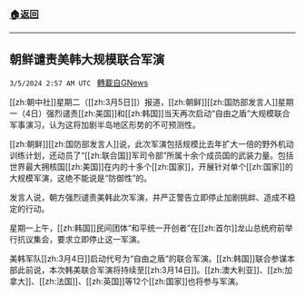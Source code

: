 ###  [:house:返回](README.md)
---


## 朝鲜谴责美韩大规模联合军演
`3/5/2024 2:57 AM UTC ` [轉載自GNews](https://gnews.org/articles/2365481)

[[zh:朝中社]]星期二（[[zh:3月5日]]）报道，[[zh:朝鲜]][[zh:国防部发言人]]星期一（4日）强烈谴责[[zh:美国]]和[[zh:韩国]]当天再次启动“自由之盾”大规模联合军事演习，认为这将加剧半岛地区形势的不可预测性。

[[zh:朝鲜]][[zh:国防部发言人]]说，此次军演包括规模比去年扩大一倍的野外机动训练计划，还动员了“[[zh:联合国]]军司令部”所属十余个成员国的武装力量。包括世界最大拥核国[[zh:美国]]在内的十多个[[zh:国家]]，开展针对单个[[zh:国家]]的大规模军演，这绝不能说是“防御性”的。

发言人说，朝方强烈谴责美韩此次军演，并严正警告立即停止加剧挑衅、造成不稳定的行动。

星期一上午，[[zh:韩国]]民间团体“和平统一开创者”在[[zh:首尔]]龙山总统府前举行抗议集会，要求立即停止这一军演。

美韩军队[[zh:3月4日]]启动代号为“自由之盾”的联合军演。[[zh:韩国]]联合参谋本部此前说，本次韩美联合军演将持续至[[zh:3月14日]]。[[zh:澳大利亚]]、[[zh:加拿大]]、[[zh:法国]]、[[zh:英国]]等12个[[zh:国家]]也将参与军演。
